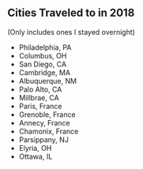 ## Cities Traveled to in 2018

(Only includes ones I stayed overnight)

* Philadelphia, PA
* Columbus, OH
* San Diego, CA
* Cambridge, MA
* Albuquerque, NM
* Palo Alto, CA
* Millbrae, CA
* Paris, France
* Grenoble, France
* Annecy, France
* Chamonix, France
* Parsippany, NJ
* Elyria, OH
* Ottawa, IL
